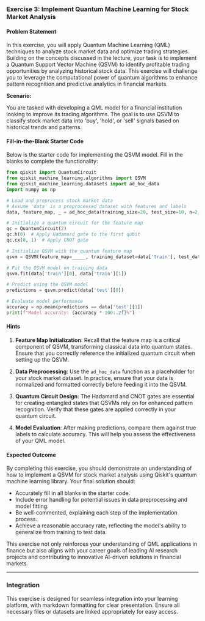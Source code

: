 ### Exercise 3: Implement Quantum Machine Learning for Stock Market Analysis

#### Problem Statement

In this exercise, you will apply Quantum Machine Learning (QML) techniques to analyze stock market data and optimize trading strategies. Building on the concepts discussed in the lecture, your task is to implement a Quantum Support Vector Machine (QSVM) to identify profitable trading opportunities by analyzing historical stock data. This exercise will challenge you to leverage the computational power of quantum algorithms to enhance pattern recognition and predictive analytics in financial markets.

**Scenario:**

You are tasked with developing a QML model for a financial institution looking to improve its trading algorithms. The goal is to use QSVM to classify stock market data into 'buy', 'hold', or 'sell' signals based on historical trends and patterns.

#### Fill-in-the-Blank Starter Code

Below is the starter code for implementing the QSVM model. Fill in the blanks to complete the functionality:

```python
from qiskit import QuantumCircuit
from qiskit_machine_learning.algorithms import QSVM
from qiskit_machine_learning.datasets import ad_hoc_data
import numpy as np

# Load and preprocess stock market data
# Assume 'data' is a preprocessed dataset with features and labels
data, feature_map, _ = ad_hoc_data(training_size=20, test_size=10, n=2, gap=0.3)

# Initialize a quantum circuit for the feature map
qc = QuantumCircuit(2)
qc.h(0)  # Apply Hadamard gate to the first qubit
qc.cx(0, 1)  # Apply CNOT gate

# Initialize QSVM with the quantum feature map
qsvm = QSVM(feature_map=_____, training_dataset=data['train'], test_dataset=data['test'])

# Fit the QSVM model on training data
qsvm.fit(data['train'][0], data['train'][1])

# Predict using the QSVM model
predictions = qsvm.predict(data['test'][0])

# Evaluate model performance
accuracy = np.mean(predictions == data['test'][1])
print(f"Model accuracy: {accuracy * 100:.2f}%")
```

#### Hints

1. **Feature Map Initialization**: Recall that the feature map is a critical component of QSVM, transforming classical data into quantum states. Ensure that you correctly reference the initialized quantum circuit when setting up the QSVM.

2. **Data Preprocessing**: Use the `ad_hoc_data` function as a placeholder for your stock market dataset. In practice, ensure that your data is normalized and formatted correctly before feeding it into the QSVM.

3. **Quantum Circuit Design**: The Hadamard and CNOT gates are essential for creating entangled states that QSVMs rely on for enhanced pattern recognition. Verify that these gates are applied correctly in your quantum circuit.

4. **Model Evaluation**: After making predictions, compare them against true labels to calculate accuracy. This will help you assess the effectiveness of your QML model.

#### Expected Outcome

By completing this exercise, you should demonstrate an understanding of how to implement a QSVM for stock market analysis using Qiskit's quantum machine learning library. Your final solution should:

- Accurately fill in all blanks in the starter code.
- Include error handling for potential issues in data preprocessing and model fitting.
- Be well-commented, explaining each step of the implementation process.
- Achieve a reasonable accuracy rate, reflecting the model's ability to generalize from training to test data.

This exercise not only reinforces your understanding of QML applications in finance but also aligns with your career goals of leading AI research projects and contributing to innovative AI-driven solutions in financial markets.

---

### Integration

This exercise is designed for seamless integration into your learning platform, with markdown formatting for clear presentation. Ensure all necessary files or datasets are linked appropriately for easy access.
